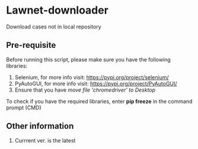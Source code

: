 # Lawnet-downloader
Download cases not in local repository 

## Pre-requisite 

Before running this script, please make sure you have the following libraries:

1. Selenium, for more info visit:
https://pypi.org/project/selenium/
2. PyAutoGUI, for more info visit:
https://pypi.org/project/PyAutoGUI/
3. Ensure that you have *move file 'chromedriver' to Desktop*

To check if you have the required libraries, enter **pip freeze** in the command prompt (CMD)

## Other information

1. Currrent ver. is the latest
